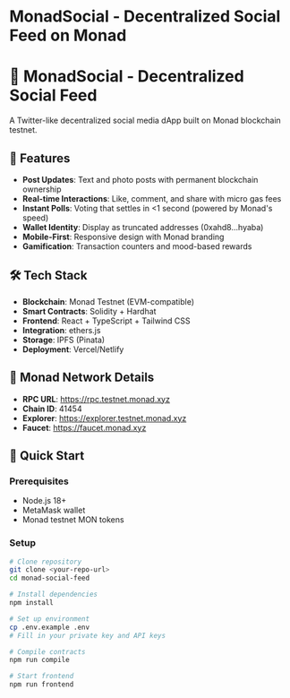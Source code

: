 # MonadSocial - Decentralized Social Feed on Monad
# 🚀 MonadSocial - Decentralized Social Feed

A Twitter-like decentralized social media dApp built on Monad blockchain testnet.

## 🌟 Features

- **Post Updates**: Text and photo posts with permanent blockchain ownership
- **Real-time Interactions**: Like, comment, and share with micro gas fees
- **Instant Polls**: Voting that settles in <1 second (powered by Monad's speed)
- **Wallet Identity**: Display as truncated addresses (0xahd8...hyaba)
- **Mobile-First**: Responsive design with Monad branding
- **Gamification**: Transaction counters and mood-based rewards

## 🛠 Tech Stack

- **Blockchain**: Monad Testnet (EVM-compatible)
- **Smart Contracts**: Solidity + Hardhat
- **Frontend**: React + TypeScript + Tailwind CSS
- **Integration**: ethers.js
- **Storage**: IPFS (Pinata)
- **Deployment**: Vercel/Netlify

## 🔗 Monad Network Details

- **RPC URL**: https://rpc.testnet.monad.xyz
- **Chain ID**: 41454
- **Explorer**: https://explorer.testnet.monad.xyz
- **Faucet**: https://faucet.monad.xyz

## 🚀 Quick Start

### Prerequisites
- Node.js 18+
- MetaMask wallet
- Monad testnet MON tokens

### Setup
```bash
# Clone repository
git clone <your-repo-url>
cd monad-social-feed

# Install dependencies
npm install

# Set up environment
cp .env.example .env
# Fill in your private key and API keys

# Compile contracts
npm run compile

# Start frontend
npm run frontend